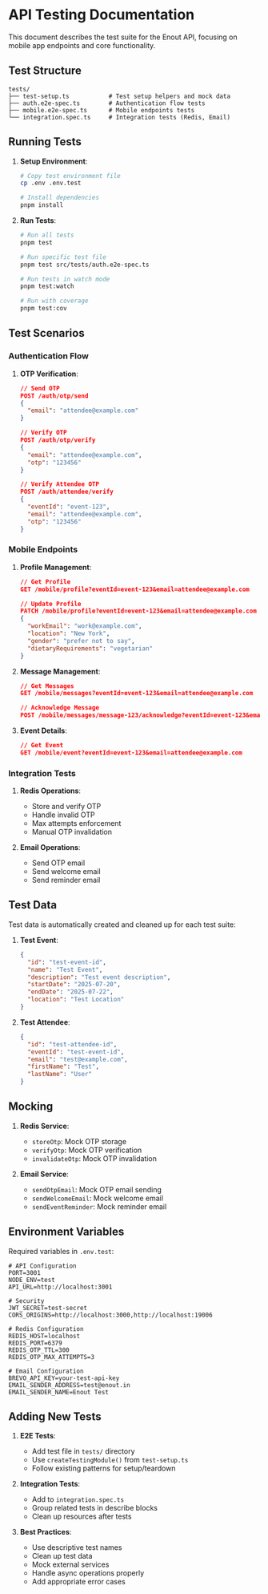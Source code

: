 # API Testing Documentation

This document describes the test suite for the Enout API, focusing on mobile app endpoints and core functionality.

## Test Structure

```
tests/
├── test-setup.ts           # Test setup helpers and mock data
├── auth.e2e-spec.ts        # Authentication flow tests
├── mobile.e2e-spec.ts      # Mobile endpoints tests
└── integration.spec.ts     # Integration tests (Redis, Email)
```

## Running Tests

1. **Setup Environment**:
   ```bash
   # Copy test environment file
   cp .env .env.test
   
   # Install dependencies
   pnpm install
   ```

2. **Run Tests**:
   ```bash
   # Run all tests
   pnpm test

   # Run specific test file
   pnpm test src/tests/auth.e2e-spec.ts

   # Run tests in watch mode
   pnpm test:watch

   # Run with coverage
   pnpm test:cov
   ```

## Test Scenarios

### Authentication Flow

1. **OTP Verification**:
   ```json
   // Send OTP
   POST /auth/otp/send
   {
     "email": "attendee@example.com"
   }

   // Verify OTP
   POST /auth/otp/verify
   {
     "email": "attendee@example.com",
     "otp": "123456"
   }

   // Verify Attendee OTP
   POST /auth/attendee/verify
   {
     "eventId": "event-123",
     "email": "attendee@example.com",
     "otp": "123456"
   }
   ```

### Mobile Endpoints

1. **Profile Management**:
   ```json
   // Get Profile
   GET /mobile/profile?eventId=event-123&email=attendee@example.com

   // Update Profile
   PATCH /mobile/profile?eventId=event-123&email=attendee@example.com
   {
     "workEmail": "work@example.com",
     "location": "New York",
     "gender": "prefer not to say",
     "dietaryRequirements": "vegetarian"
   }
   ```

2. **Message Management**:
   ```json
   // Get Messages
   GET /mobile/messages?eventId=event-123&email=attendee@example.com

   // Acknowledge Message
   POST /mobile/messages/message-123/acknowledge?eventId=event-123&email=attendee@example.com
   ```

3. **Event Details**:
   ```json
   // Get Event
   GET /mobile/event?eventId=event-123&email=attendee@example.com
   ```

### Integration Tests

1. **Redis Operations**:
   - Store and verify OTP
   - Handle invalid OTP
   - Max attempts enforcement
   - Manual OTP invalidation

2. **Email Operations**:
   - Send OTP email
   - Send welcome email
   - Send reminder email

## Test Data

Test data is automatically created and cleaned up for each test suite:

1. **Test Event**:
   ```json
   {
     "id": "test-event-id",
     "name": "Test Event",
     "description": "Test event description",
     "startDate": "2025-07-20",
     "endDate": "2025-07-22",
     "location": "Test Location"
   }
   ```

2. **Test Attendee**:
   ```json
   {
     "id": "test-attendee-id",
     "eventId": "test-event-id",
     "email": "test@example.com",
     "firstName": "Test",
     "lastName": "User"
   }
   ```

## Mocking

1. **Redis Service**:
   - `storeOtp`: Mock OTP storage
   - `verifyOtp`: Mock OTP verification
   - `invalidateOtp`: Mock OTP invalidation

2. **Email Service**:
   - `sendOtpEmail`: Mock OTP email sending
   - `sendWelcomeEmail`: Mock welcome email
   - `sendEventReminder`: Mock reminder email

## Environment Variables

Required variables in `.env.test`:

```env
# API Configuration
PORT=3001
NODE_ENV=test
API_URL=http://localhost:3001

# Security
JWT_SECRET=test-secret
CORS_ORIGINS=http://localhost:3000,http://localhost:19006

# Redis Configuration
REDIS_HOST=localhost
REDIS_PORT=6379
REDIS_OTP_TTL=300
REDIS_OTP_MAX_ATTEMPTS=3

# Email Configuration
BREVO_API_KEY=your-test-api-key
EMAIL_SENDER_ADDRESS=test@enout.in
EMAIL_SENDER_NAME=Enout Test
```

## Adding New Tests

1. **E2E Tests**:
   - Add test file in `tests/` directory
   - Use `createTestingModule()` from `test-setup.ts`
   - Follow existing patterns for setup/teardown

2. **Integration Tests**:
   - Add to `integration.spec.ts`
   - Group related tests in describe blocks
   - Clean up resources after tests

3. **Best Practices**:
   - Use descriptive test names
   - Clean up test data
   - Mock external services
   - Handle async operations properly
   - Add appropriate error cases
